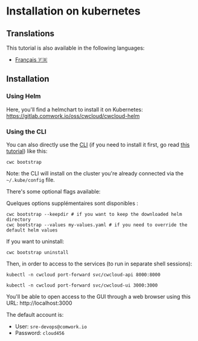 # Installation on kubernetes

## Translations

This tutorial is also available in the following languages:
* [Français 🇫🇷](../../../translations/fr/tutorials/selfhosted/installation/kubernetes.md)

## Installation

### Using Helm

Here, you'll find a helmchart to install it on Kubernetes: https://gitlab.comwork.io/oss/cwcloud/cwcloud-helm

### Using the CLI

You can also directly use the [CLI](../../cli/README.md) (if you need to install it first, go read [this tutorial](../../cli/install.md)) like this:

```shell
cwc bootstrap
```

Note: the CLI will install on the cluster you're already connected via the `~/.kube/config` file.

There's some optional flags available:

Quelques options supplémentaires sont disponibles :

```shell
cwc bootstrap --keepdir # if you want to keep the downloaded helm directory
cwc bootstrap --values my-values.yaml # if you need to override the default helm values
```

If you want to uninstall:

```shell
cwc bootstrap uninstall
```

Then, in order to access to the services (to run in separate shell sessions):

```shell
kubectl -n cwcloud port-forward svc/cwcloud-api 8000:8000
```

```shell
kubectl -n cwcloud port-forward svc/cwcloud-ui 3000:3000
```

You'll be able to open access to the GUI through a web browser using this URL: http://localhost:3000

The default account is:
* User: `sre-devops@comwork.io`
* Password: `cloud456`
